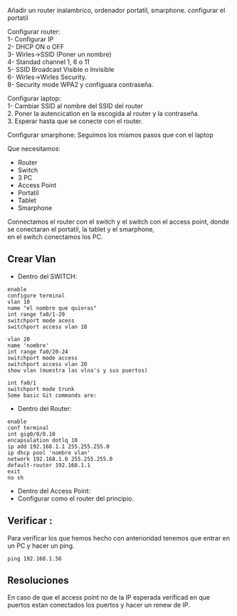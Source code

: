 Añadir un router inalambrico, ordenador portatil, smarphone.
configurar el portatil 

Configurar router: <br>
1- Configurar IP <br>
2- DHCP ON o OFF <br>
3- Wirles->SSID (Poner un nombre) <br>
4- Standad channel 1, 6 o 11 <br>
5- SSID Broadcast Visible o Invisible <br>
6- Wirles->Wirles Security. <br>
8- Security mode WPA2 y configuara contraseña. <br>


Configurar laptop: <br>
1- Cambiar SSID al nombre del SSID del router <br>
2. Poner la autencication en la escogida al router y la contraseña. <br>
3. Esperar hasta que se conecte con el router. <br>

Configurar smarphone:
Seguimos los mismos pasos que con el laptop <br>

Que necesitamos: <br>
- Router <br>
- Switch <br>
- 3 PC <br>
- Access Point <br>
- Portatil <br>
- Tablet <br>
- Smarphone

Connectamos el router con el switch y el switch con el access point, donde se conectaran el portatil, la tablet y el smarphone, <br>
en el switch conectamos los PC.

## Crear Vlan
- Dentro del SWITCH:<br>
```
enable
configure terminal
vlan 10
name "el nombre que quieras"
int range fa0/1-20 
switchport mode acess
switchport access vlan 10
```
```
vlan 20
name 'nombre'
int range fa0/20-24
switchport mode access
switchport access vlan 20
show vlan (muestra las vlna's y sus puertos)
```
```
int fa0/1
switchport mode trunk 
Some basic Git commands are:
```
- Dentro del Router: <br>
```
enable 
conf terminal 
int gig0/0/0.10 
encapsulation dotlq 10 
ip add 192.168.1.1 255.255.255.0 
ip dhcp pool 'nombre vlan' 
network 192.168.1.0 255.255.255.0 
default-router 192.168.1.1 
exit
no sh
```
- Dentro del Access Point:  <br>
- Configurar como el router del principio.
## Verificar :
Para verificar los que hemos hecho con anterioridad tenemos que entrar en un PC y hacer un ping. 
```
ping 192.168.1.56
```
## Resoluciones
En caso de que el access point no de la IP esperada verificad en que puertos estan conectados los puertos y hacer un renew de IP.

